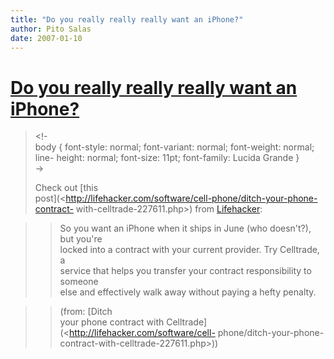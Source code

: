 ```yaml
---
title: "Do you really really really want an iPhone?"
author: Pito Salas
date: 2007-01-10
---
```

# [Do you really really really want an iPhone?](None)



>
> <!-  
>  body { font-style: normal; font-variant: normal; font-weight: normal; line-
> height: normal; font-size: 11pt; font-family: Lucida Grande }  
>  ->
>
> Check out [this  
>  post](<http://lifehacker.com/software/cell-phone/ditch-your-phone-contract-
> with-celltrade-227611.php>) from [Lifehacker](<http://www.lifehacker.com>):
>

>> So you want an iPhone when it ships in June (who doesn't?), but you're  
>  locked into a contract with your current provider. Try Celltrade, a  
>  service that helps you transfer your contract responsibility to someone  
>  else and effectively walk away without paying a hefty penalty.
>>

>> (from: [Ditch  
>  your phone contract with Celltrade](<http://lifehacker.com/software/cell-
> phone/ditch-your-phone-contract-with-celltrade-227611.php>))


